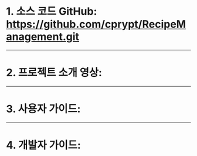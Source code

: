 # 1. 소스 코드 GitHub: https://github.com/cprypt/RecipeManagement.git
----------
# 2. 프로젝트 소개 영상: 
----------
# 3. 사용자 가이드: 
----------
# 4. 개발자 가이드: 